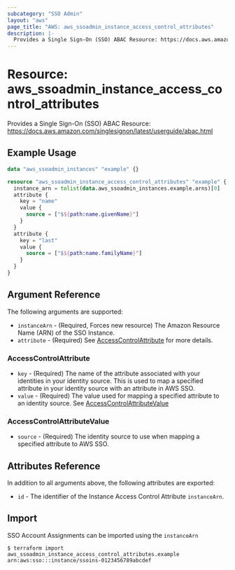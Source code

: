 ```yaml
---
subcategory: "SSO Admin"
layout: "aws"
page_title: "AWS: aws_ssoadmin_instance_access_control_attributes"
description: |-
  Provides a Single Sign-On (SSO) ABAC Resource: https://docs.aws.amazon.com/singlesignon/latest/userguide/abac.html
---
```


# Resource: aws_ssoadmin_instance_access_control_attributes

Provides a Single Sign-On (SSO) ABAC Resource: https://docs.aws.amazon.com/singlesignon/latest/userguide/abac.html

## Example Usage

```terraform
data "aws_ssoadmin_instances" "example" {}

resource "aws_ssoadmin_instance_access_control_attributes" "example" {
  instance_arn = tolist(data.aws_ssoadmin_instances.example.arns)[0]
  attribute {
    key = "name"
    value {
      source = ["$${path:name.givenName}"]
    }
  }
  attribute {
    key = "last"
    value {
      source = ["$${path:name.familyName}"]
    }
  }
}
```

## Argument Reference

The following arguments are supported:

* `instanceArn` - (Required, Forces new resource) The Amazon Resource Name (ARN) of the SSO Instance.
* `attribute` - (Required) See [AccessControlAttribute](#accesscontrolattribute) for more details.

### AccessControlAttribute

* `key` - (Required) The name of the attribute associated with your identities in your identity source. This is used to map a specified attribute in your identity source with an attribute in AWS SSO.
* `value` - (Required) The value used for mapping a specified attribute to an identity source. See [AccessControlAttributeValue](#accesscontrolattributevalue)

### AccessControlAttributeValue

* `source` - (Required) The identity source to use when mapping a specified attribute to AWS SSO.

## Attributes Reference

In addition to all arguments above, the following attributes are exported:

* `id` - The identifier of the Instance Access Control Attribute `instanceArn`.

## Import

SSO Account Assignments can be imported using the `instanceArn`

```
$ terraform import aws_ssoadmin_instance_access_control_attributes.example arn:aws:sso:::instance/ssoins-0123456789abcdef
```

<!-- cache-key: cdktf-0.17.0-pre.15 input-3f1f988485b7728f0de5fa2007bcb9a4cf411d0d614633d4410ff86f9f0cdde7 -->